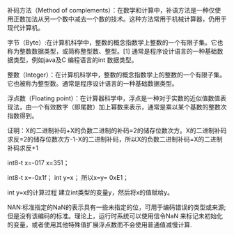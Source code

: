 补码方法（Method of complements）：在数学和计算中，补语方法是一种仅使用正数加法从另一个数中减去一个数的技术。这种方法常用于机械计算器，仍用于现代计算机。

字节（Byte）:在计算机科学中，整数的概念指数学上整数的一个有限子集。它也称为整数数据类型，或简称整型数、整型。[1] 通常是程序设计语言的一种基础数据类型，例如java及C 编程语言的int 数据类型。

整数（Integer）：在计算机科学中，整数的概念指数学上的整数的一个有限子集。它也被称为整型数。通常是程序设计语言的一种基础数据类型。

浮点数（Floating point）：在计算器科学中，浮点是一种对于实数的近似值数值表现法，由一个有效数字（即尾数）加上幂数来表示，通常是乘以某个基数的整数次指数得到。

证明：X的二进制补码+X的负数二进制的补码=2的储存位数次方。X的二进制补码求反=2的储存位数次方-1-X的二进制补码，所以X的负数二进制补码=X的二进制补码求反+1

int8-t x=-017      x=351；

int8-t x=-0x1f； int y=x； 所以x=y= 0xE1；

int y=x的计算过程 建立int类型的变量y，然后将x的值赋给y。

NAN:标准指定的NaN的表示具有一些未指定的位，可用于编码错误的类型或来源; 但是没有该编码的标准。理论上，运行时系统可以使用信令NaN 来标记未初始化的变量，或者使用其他特殊值扩展浮点数而不会使用普通值减慢计算.




